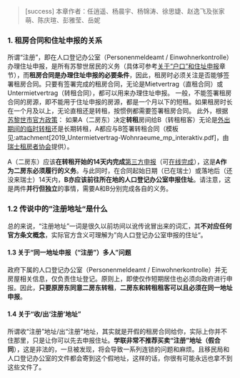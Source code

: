 > [success] 本章作者：任逍遥、杨晨宇、杨锦涛、徐思婕、赵逸飞及张家萌、陈庆瑄、彭雅莹、岳妮

### **1. 租房合同和住址申报的关系**

所谓“注册”，即在人口登记办公室（Personenmeldeamt / Einwohnerkontrolle）办理住址申报，是所有苏黎世居民的义务（具体可参考[关于“户口”和住址申报](<关于“户口”和住址申报.md>)章节），而**租房合同是办理住址申报的必要条件**，因此，租房时必须关注是否能够签署租房合同。只要有签署完成的租房合同，无论是Mietvertrag（直租合同）或Untermietvertrag（转租合同），都可以用来办理住址申报。
一般，不能签署租房合同的房源，即不能用于住址申报的房源，都是一个月以下的短租。如果租房时长在一个月及以上，无论直租还是转租，按惯例都需要签署租房合同。
此外，根据[苏黎世市官方政策](https://www.stadt-zuerich.ch/prd/de/index/bevoelkerungsamt/umziehenmelden/drittmeldepflicht.html)：
如果A（二房东）决定**转租**房间给B（转租租客）无论是[外出期间的临时转租](https://www.stadt-zuerich.ch/prd/de/index/bevoelkerungsamt/umziehenmelden/temporaerelandesabwesenheit.html)还是长期转租，A都应与B签署转租合同（模板见:attachment[2019\_Untermietvertrag-Wohnraeume\_mp\_interaktiv.pdf]，由[瑞士租房者协会](https://www.mieterverband.ch/)提供）。

A（二房东）应该**在转租开始的14天内完成**[第三方申报](https://www.stadt-zuerich.ch/prd/de/index/bevoelkerungsamt/umziehenmelden/drittmeldepflicht.html)（可[在线完成](https://www.drittmeldung.ch/ui/#/home)），这是**A作为二房东必须履行的义务**。与此同时，在合同起始日期（已在瑞士）或落地后（还没来瑞士）14天内，**B亦应该前往所在地的人口登记办公室申报住址**。请注意，这是两件**并行但独立**的事情，需要A和B分别完成各自的义务。

### **1.2 传说中的”注册地址**“**是什么**

总的来说，“注册地址”一词是很久以前坊间以讹传讹冒出来的词汇，其**不对应任何官方条文概念**，实际官方含义可理解为”向人口登记办公室申报的住址“。

#### **1.3 关于“同一地址申报（“注册”）多人”问题**

政府下属的人口登记办公室（Personenmeldeamt / Einwohnerkontrolle）并无房屋相关信息，仅负责住址登记。原则上，即使仅作短期居住也必须向政府进行申报。因此，**只要原房东同意二房东转租**，**二房东和转租租客可以且必须在同一地址申报**。

#### **1.4 关于“收/出‘注册’地址**”

所谓收“注册”地址/出“注册”地址，其实就是开假的租房合同给你，实际上你并不住那里，只是让你可以先去申报住址。**学联非常不推荐买卖“注册”地址（假合同**），这是非法的，一旦被发现，将会导致一系列连锁的问题和麻烦。且移民局和人口登记办公室的文件都会寄到这个假地址，这样的话，你很有可能永远也拿不到这些文件了。
